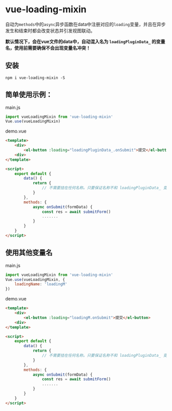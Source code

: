 # vue-loading-mixin

自动为`methods`中的`async`异步函数在data中注册对应的`loading`变量，并且在异步发生和结束时都会改变状态并引发视图联动。

**默认情况下，会在vue文件的data中，自动混入名为 `loadingPluginData_` 的变量名，使用前需要确保不会出现变量名冲突！**

## 安装
````
npm i vue-loading-mixin -S
````

## 简单使用示例：

main.js
```` js
import vueLoadingMixin from 'vue-loading-mixin'
Vue.use(vueLoadingMixin)
````

demo.vue
```` html
<template>
    <div>
        <el-button :loading="loadingPluginData_.onSubmit">提交</el-button>
    <div>
</template>

<script>
    export default {
        data() {
            return {
                // 不需要挂在任何名称。只要保证名称不和 loadingPluginData_ 变量名冲突即可
            }
        },
        methods: {
            async onSubmit(formData) {
                const res = await submitForm()
                .......
            }
        }
    }
</script>
````

## 使用其他变量名


main.js
```` js
import vueLoadingMixin from 'vue-loading-mixin'
Vue.use(vueLoadingMixin, {
    loadingName: 'loadingM'
})
````

demo.vue
```` html
<template>
    <div>
        <el-button :loading="loadingM.onSubmit">提交</el-button>
    <div>
</template>

<script>
    export default {
        data() {
            return {
                // 不需要挂在任何名称。只要保证名称不和 loadingPluginData_ 变量名冲突即可
            }
        },
        methods: {
            async onSubmit(formData) {
                const res = await submitForm()
                .......
            }
        }
    }
</script>
````
